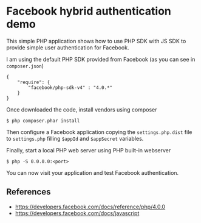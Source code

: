 Facebook hybrid authentication demo
===================================

This simple PHP application shows how to use PHP SDK with JS SDK to provide simple user authentication for Facebook.

I am using the default PHP SDK provided from Facebook (as you can see in `composer.json`)

    {
        "require": {
            "facebook/php-sdk-v4" : "4.0.*"
        }
    }

Once downloaded the code, install vendors using composer

    $ php composer.phar install

Then configure a Facebook application copying the `settings.php.dist` file to `settings.php` filling `$appId` and `$appSecret` variables.

Finally, start a local PHP web server using PHP built-in webserver

    $ php -S 0.0.0.0:<port>

You can now visit your application and test Facebook authentication.

References
----------

- https://developers.facebook.com/docs/reference/php/4.0.0
- https://developers.facebook.com/docs/javascript
